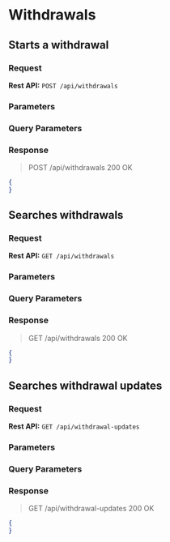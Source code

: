 # Withdrawals

## Starts a withdrawal

### Request

**Rest API:** `POST /api/withdrawals`

### Parameters

### Query Parameters

### Response

> POST /api/withdrawals 200 OK

```json
{
}
```

## Searches withdrawals

### Request

**Rest API:** `GET /api/withdrawals`

### Parameters

### Query Parameters

### Response

> GET /api/withdrawals 200 OK

```json
{
}
```

## Searches withdrawal updates

### Request

**Rest API:** `GET /api/withdrawal-updates`

### Parameters

### Query Parameters

### Response

> GET /api/withdrawal-updates 200 OK

```json
{
}
```